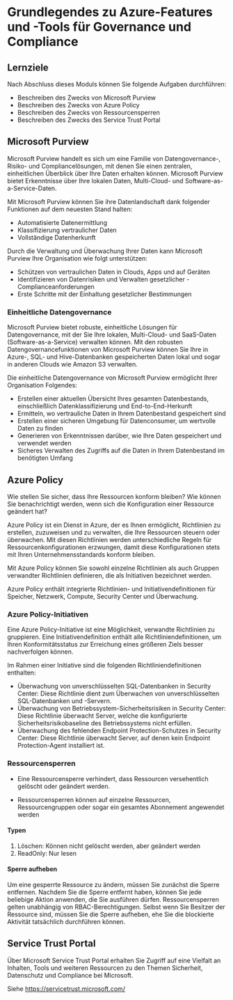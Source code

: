 # Grundlegendes zu Azure-Features und -Tools für Governance und Compliance

## Lernziele
Nach Abschluss dieses Moduls können Sie folgende Aufgaben durchführen:

- Beschreiben des Zwecks von Microsoft Purview
- Beschreiben des Zwecks von Azure Policy
- Beschreiben des Zwecks von Ressourcensperren
- Beschreiben des Zwecks des Service Trust Portal

## Microsoft Purview

Microsoft Purview handelt es sich um eine Familie von Datengovernance-, Risiko- und Compliancelösungen, mit denen Sie einen zentralen, einheitlichen Überblick über Ihre Daten erhalten können. Microsoft Purview bietet Erkenntnisse über Ihre lokalen Daten, Multi-Cloud- und Software-as-a-Service-Daten.

Mit Microsoft Purview können Sie ihre Datenlandschaft dank folgender Funktionen auf dem neuesten Stand halten:

- Automatisierte Datenermittlung
- Klassifizierung vertraulicher Daten
- Vollständige Datenherkunft

Durch die Verwaltung und Überwachung Ihrer Daten kann Microsoft Purview Ihre Organisation wie folgt unterstützen:

- Schützen von vertraulichen Daten in Clouds, Apps und auf Geräten
- Identifizieren von Datenrisiken und Verwalten gesetzlicher - Complianceanforderungen
- Erste Schritte mit der Einhaltung gesetzlicher Bestimmungen

### Einheitliche Datengovernance
Microsoft Purview bietet robuste, einheitliche Lösungen für Datengovernance, mit der Sie Ihre lokalen, Multi-Cloud- und SaaS-Daten (Software-as-a-Service) verwalten können. Mit den robusten Datengovernancefunktionen von Microsoft Purview können Sie Ihre in Azure-, SQL- und Hive-Datenbanken gespeicherten Daten lokal und sogar in anderen Clouds wie Amazon S3 verwalten.

Die einheitliche Datengovernance von Microsoft Purview ermöglicht Ihrer Organisation Folgendes:

- Erstellen einer aktuellen Übersicht Ihres gesamten Datenbestands, einschließlich Datenklassifizierung und End-to-End-Herkunft
- Ermitteln, wo vertrauliche Daten in Ihrem Datenbestand gespeichert sind
- Erstellen einer sicheren Umgebung für Datenconsumer, um wertvolle Daten zu finden
- Generieren von Erkenntnissen darüber, wie Ihre Daten gespeichert und verwendet werden
- Sicheres Verwalten des Zugriffs auf die Daten in Ihrem Datenbestand im benötigten Umfang


## Azure Policy

Wie stellen Sie sicher, dass Ihre Ressourcen konform bleiben? Wie können Sie benachrichtigt werden, wenn sich die Konfiguration einer Ressource geändert hat?

Azure Policy ist ein Dienst in Azure, der es Ihnen ermöglicht, Richtlinien zu erstellen, zuzuweisen und zu verwalten, die Ihre Ressourcen steuern oder überwachen. Mit diesen Richtlinien werden unterschiedliche Regeln für Ressourcenkonfigurationen erzwungen, damit diese Konfigurationen stets mit Ihren Unternehmensstandards konform bleiben.

Mit Azure Policy können Sie sowohl einzelne Richtlinien als auch Gruppen verwandter Richtlinien definieren, die als Initiativen bezeichnet werden.

Azure Policy enthält integrierte Richtlinien- und Initiativendefinitionen für Speicher, Netzwerk, Compute, Security Center und Überwachung.

### Azure Policy-Initiativen

Eine Azure Policy-Initiative ist eine Möglichkeit, verwandte Richtlinien zu gruppieren. Eine Initiativendefinition enthält alle Richtliniendefinitionen, um Ihren Konformitätsstatus zur Erreichung eines größeren Ziels besser nachverfolgen können.

Im Rahmen einer Initiative sind die folgenden Richtliniendefinitionen enthalten:

- Überwachung von unverschlüsselten SQL-Datenbanken in Security Center: Diese Richtlinie dient zum Überwachen von unverschlüsselten SQL-Datenbanken und -Servern.
- Überwachung von Betriebssystem-Sicherheitsrisiken in Security Center: Diese Richtlinie überwacht Server, welche die konfigurierte Sicherheitsrisikobaseline des Betriebssystems nicht erfüllen.
- Überwachung des fehlenden Endpoint Protection-Schutzes in Security Center: Diese Richtlinie überwacht Server, auf denen kein Endpoint Protection-Agent installiert ist.

### Ressourcensperren

- Eine Ressourcensperre verhindert, dass Ressourcen versehentlich gelöscht oder geändert werden.

- Ressourcensperren können auf einzelne Ressourcen, Ressourcengruppen oder sogar ein gesamtes Abonnement angewendet werden

#### Typen

1. Löschen: Können nicht gelöscht werden, aber geändert werden
2. ReadOnly: Nur lesen

#### Sperre aufheben

Um eine gesperrte Ressource zu ändern, müssen Sie zunächst die Sperre entfernen. Nachdem Sie die Sperre entfernt haben, können Sie jede beliebige Aktion anwenden, die Sie ausführen dürfen. Ressourcensperren gelten unabhängig von RBAC-Berechtigungen. Selbst wenn Sie Besitzer der Ressource sind, müssen Sie die Sperre aufheben, ehe Sie die blockierte Aktivität tatsächlich durchführen können.

## Service Trust Portal

Über Microsoft Service Trust Portal erhalten Sie Zugriff auf eine Vielfalt an Inhalten, Tools und weiteren Ressourcen zu den Themen Sicherheit, Datenschutz und Compliance bei Microsoft.

Siehe https://servicetrust.microsoft.com/